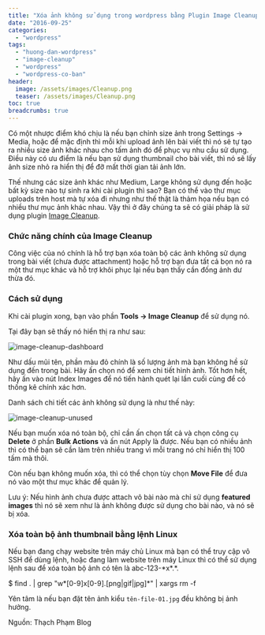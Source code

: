 ```yaml
---
title: "Xóa ảnh không sử dụng trong wordpress bằng Plugin Image Cleanup"
date: "2016-09-25"
categories: 
  - "wordpress"
tags: 
  - "huong-dan-wordpress"
  - "image-cleanup"
  - "wordpress"
  - "wordpress-co-ban"
header:
  image: /assets/images/Cleanup.png
  teaser: /assets/images/Cleanup.png
toc: true
breadcrumbs: true
---
```


Có một nhược điểm khó chịu là nếu bạn chỉnh size ảnh trong Settings -> Media, hoặc để mặc định thì mỗi khi upload ảnh lên bài viết thì nó sẽ tự tạo ra nhiều size ảnh khác nhau cho tấm ảnh đó để phục vụ nhu cầu sử dụng. Điều này có ưu điểm là nếu bạn sử dụng thumbnail cho bài viết, thì nó sẽ lấy ảnh size nhỏ ra hiển thị để đỡ mất thời gian tải ảnh lớn.

Thế nhưng các size ảnh khác như Medium, Large không sử dụng đến hoặc bất kỳ size nào tự sinh ra khi cài plugin thì sao? Bạn có thể vào thư mục uploads trên host mà tự xóa đi nhưng như thế thật là thảm họa nếu bạn có nhiều thư mục ảnh khác nhau. Vậy thì ở đây chúng ta sẽ có giải pháp là sử dụng plugin [Image Cleanup](https://wordpress.org/plugins/image-cleanup/).

### Chức năng chính của Image Cleanup

Công việc của nó chính là hỗ trợ bạn xóa toàn bộ các ảnh không sử dụng trong bài viết (chưa được attachment) hoặc hỗ trợ bạn đưa tất cả bọn nó ra một thư mục khác và hỗ trợ khôi phục lại nếu bạn thấy cần đống ảnh dư thừa đó.

### Cách sử dụng

Khi cài plugin xong, bạn vào phần **Tools -> Image Cleanup** để sử dụng nó.

Tại đây bạn sẽ thấy nó hiển thị ra như sau:

![image-cleanup-dashboard](/assets/images/image-cleanup-dashboard.jpg)

Như dấu mũi tên, phần màu đỏ chính là số lượng ảnh mà bạn không hề sử dụng đến trong bài. Hãy ấn chọn nó để xem chi tiết hình ảnh. Tốt hơn hết, hãy ấn vào nút Index Images để nó tiến hành quét lại lần cuối cùng để có thống kê chính xác hơn.

Danh sách chi tiết các ảnh không sử dụng là như thế này:

![image-cleanup-unused](/assets/images/image-cleanup-unused.jpg)

Nếu bạn muốn xóa nó toàn bộ, chỉ cần ấn chọn tất cả và chọn công cụ **Delete** ở phần **Bulk Actions** và ấn nút Apply là được. Nếu bạn có nhiều ảnh thì có thể bạn sẽ cần làm trên nhiều trang vì mỗi trang nó chỉ hiển thị 100 tấm mà thôi.

Còn nếu bạn không muốn xóa, thì có thể chọn tùy chọn **Move File** để đưa nó vào một thư mục khác để quản lý.

Lưu ý: Nếu hình ảnh chưa được attach vô bài nào mà chỉ sử dụng **featured images** thì nó sẽ xem như là ảnh không được sử dụng cho bài nào, và nó sẽ bị xóa.

### Xóa toàn bộ ảnh thumbnail bằng lệnh Linux

Nếu bạn đang chạy website trên máy chủ Linux mà bạn có thể truy cập vô SSH để dùng lệnh, hoặc đang làm website trên máy Linux thì có thể sử dụng lệnh sau để xóa toàn bộ ảnh có tên là abc-123-\*x\*.\*.

$ find . | grep "w\*\[0-9\]x\[0-9\].\[png|gif|jpg\]\*" | xargs rm -f

Yên tâm là nếu bạn đặt tên ảnh kiểu `tên-file-01.jpg` đều không bị ảnh hưởng.

Nguồn: Thạch Phạm Blog
